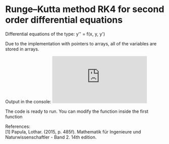 # Runge–Kutta method RK4 for second order differential equations

Differential equations of the type:
y'' = f(x, y, y')

Due to the implementation with pointers to arrays, all of the variables are stored in arrays.

Output in the console:
![](https://github.com/marcocado/rk4_sode/blob/master/output_rk4.txt)

The code is ready to run. You can modify the function inside the first function

References:\
[1] Papula, Lothar. (2015, p. 485f). Mathematik für Ingenieure und Naturwissenschaftler - Band 2. 14th edition.
